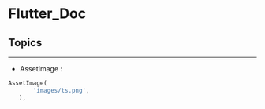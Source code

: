 # Flutter_Doc

## Topics
------------------------------
* AssetImage :

```Dart
AssetImage(
       'images/ts.png',
   ),
```
        

